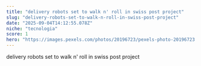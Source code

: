 ```yaml
---
title: "delivery robots set to walk n' roll in swiss post project"
slug: "delivery-robots-set-to-walk-n-roll-in-swiss-post-project"
date: "2025-09-04T14:12:55.078Z"
niche: "tecnologia"
score: 1
hero: "https://images.pexels.com/photos/20196723/pexels-photo-20196723.jpeg?auto=compress&cs=tinysrgb&fit=crop&h=627&w=1200&auto=compress&cs=tinysrgb&w=1024&h=576&fit=crop"
---
```


delivery robots set to walk n' roll in swiss post project

